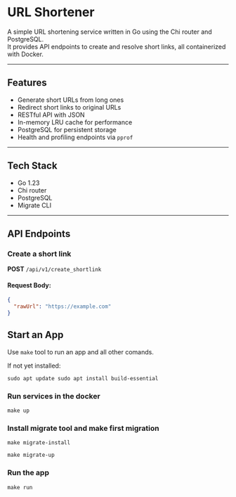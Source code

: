 # URL Shortener

A simple URL shortening service written in Go using the Chi router and PostgreSQL.  
It provides API endpoints to create and resolve short links, all containerized with Docker.

---

## Features

- Generate short URLs from long ones
- Redirect short links to original URLs
- RESTful API with JSON
- In-memory LRU cache for performance
- PostgreSQL for persistent storage
- Health and profiling endpoints via `pprof`

---

## Tech Stack

- Go 1.23
- Chi router
- PostgreSQL
- Migrate CLI 

---

## API Endpoints

### Create a short link

**POST** `/api/v1/create_shortlink`

#### Request Body:

```json
{
  "rawUrl": "https://example.com"
}
```
## Start an App

Use `make` tool to run an app and all other comands.

If not yet installed:

 `sudo apt update
sudo apt install build-essential
`

### Run services in the docker

`make up`

### Install migrate tool and make first migration
`make migrate-install`

`make migrate-up`


### Run the app

`make run`